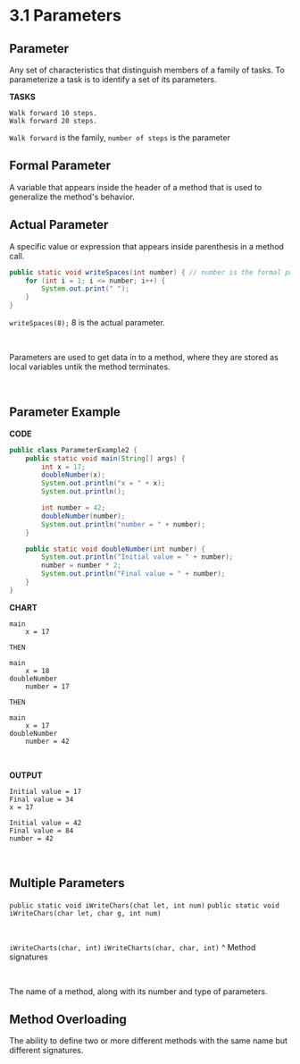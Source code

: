 # 3.1 Parameters

## Parameter 

Any set of characteristics that distinguish members of a family of tasks. To parameterize a task is to identify a set of its parameters.

**TASKS**
```
Walk forward 10 steps.
Walk forward 20 steps.
``` 
`Walk forward` is the family, `number of steps` is the parameter

## Formal Parameter 

A variable that appears inside the header of a method that is used to generalize the method's behavior.

## Actual Parameter

A specific value or expression that appears inside parenthesis in a method call.

```java
public static void writeSpaces(int number) { // number is the formal parameter
    for (int i = 1; i <= number; i++) {
        System.out.print(" ");
    }
}
```

`writeSpaces(8);` 8 is the actual parameter.

<br>

Parameters are used to get data in to a method, where they are stored as local variables untik the method terminates.

<br>

## Parameter Example

**CODE**
```java
public class ParameterExample2 {
    public static void main(String[] args) {
        int x = 17;
        doubleNumber(x);
        System.out.println("x = " + x);
        System.out.println();

        int number = 42;
        doubleNumber(number);
        System.out.println("number = " + number);
    }

    public static void doubleNumber(int number) {
        System.out.println("Initial value = " + number);
        number = number * 2;
        System.out.println("Final value = " + number);
    }
}
```

**CHART**

```
main
    x = 17

THEN

main 
    x = 18
doubleNumber
    number = 17

THEN 

main
    x = 17 
doubleNumber
    number = 42
```

<br>

**OUTPUT**

```
Initial value = 17
Final value = 34
x = 17

Initial value = 42
Final value = 84
number = 42
```

<br>

## Multiple Parameters

`public static void iWriteChars(chat let, int num)`
`public static void iWriteChars(char let, char g, int num)`


<br>

`iWriteCharts(char, int)`
`iWriteCharts(char, char, int)`
^ Method signatures

<br>

The name of a method, along with its number and type of parameters.

## Method Overloading

The ability to define two or more different methods with the same name but different signatures. 